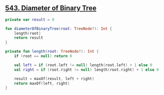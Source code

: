 ## [543. Diameter of Binary Tree](https://leetcode.com/problems/diameter-of-binary-tree/)

```kotlin
private var result = 0

fun diameterOfBinaryTree(root: TreeNode?): Int {
    length(root)
    return result
}

private fun length(root: TreeNode?): Int {
    if (root == null) return 0

    val left = if (root.left != null) length(root.left) + 1 else 0
    val right = if (root.right != null) length(root.right) + 1 else 0

    result = maxOf(result, left + right)
    return maxOf(left, right)
}
```